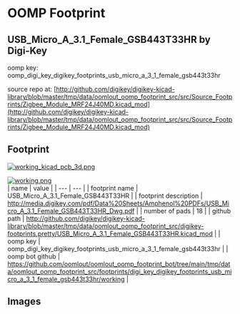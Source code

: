 # OOMP Footprint  
## USB_Micro_A_3.1_Female_GSB443T33HR  by Digi-Key  
  
oomp key: oomp_digi_key_digikey_footprints_usb_micro_a_3_1_female_gsb443t33hr  
  
source repo at: [http://github.com/digikey/digikey-kicad-library/blob/master/tmp/data/oomlout_oomp_footprint_src/src/Source_Footprints/Zigbee_Module_MRF24J40MD.kicad_mod](http://github.com/digikey/digikey-kicad-library/blob/master/tmp/data/oomlout_oomp_footprint_src/src/Source_Footprints/Zigbee_Module_MRF24J40MD.kicad_mod)  
## Footprint  
  
[![working_kicad_pcb_3d.png](working_kicad_pcb_3d_600.png)](working_kicad_pcb_3d.png)  
  
[![working.png](working_600.png)](working.png)  
| name | value | 
| --- | --- | 
| footprint name | USB_Micro_A_3.1_Female_GSB443T33HR | 
| footprint description | http://media.digikey.com/pdf/Data%20Sheets/Amphenol%20PDFs/USB_Micro_A_3.1_Female_GSB443T33HR_Dwg.pdf | 
| number of pads | 18 | 
| github path | http://github.com/digikey/digikey-kicad-library/blob/master/tmp/data/oomlout_oomp_footprint_src/digikey-footprints.pretty/USB_Micro_A_3.1_Female_GSB443T33HR.kicad_mod | 
| oomp key | oomp_digi_key_digikey_footprints_usb_micro_a_3_1_female_gsb443t33hr | 
| oomp bot github | https://github.com/oomlout/oomlout_oomp_footprint_bot/tree/main/tmp/data/oomlout_oomp_footprint_src/footprints/digi_key_digikey_footprints_usb_micro_a_3_1_female_gsb443t33hr/working | 
## Images  
